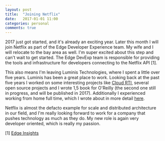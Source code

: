 ```yaml
---
layout: post
title:  "Joining Netflix"
date:   2017-01-01 11:00
categories: personal
comments: true
---
```


2017 just got started, and it's already an exciting year. 
Later this month I will join Netflix as part of the Edge Developer Experience team. 
My wife and I will relocate to the bay area as well. 
I'm super excited about this step and can't wait to get started. 
The Edge DevExp team is responsible for providing the tools and infrastructure for developers connecting to the Netflix API [1]. 

This also means I'm leaving Luminis Technologies, where I spent a little over five years. Luminis has been a great place to work. Looking back at the past five years I worked on some interesting projects like [Cloud RTI](http://cloud-rti.com), several open source projects and I wrote 1,5 book for O'Reilly (the second one still in progress, and will be published in 2017). Additionally I experienced working from home full time, which I wrote about in more detail [here](http://paulbakker.io/personal/working-from-home/). 

Netflix is almost the defacto example for scale and distributed architecture in our field, and I'm really looking forward to work for a company that pushes technology as much as they do. 
My new role is again very developer oriented, which is really my passion. 

[1] [Edge Insights](http://www.slideshare.net/SangeetaNarayanan/engineering-leader-edge-insights-netflix)